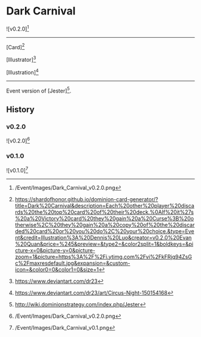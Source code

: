 # Dark Carnival

![v0.2.0][^v0.2.0]

---

[Card][^Card]

[Illustrator][^Illustrator]

[Illustration][^Illustration]

---

Event version of [Jester][^Jester].

## History

### v0.2.0

![v0.2.0][^v0.2.0]

### v0.1.0

![v0.1.0][^v0.1.0]

[^v0.1.0]: /Event/Images/Dark_Carnival_v0.1.png
[^v0.2.0]: /Event/Images/Dark_Carnival_v0.2.0.png
[^Jester]: http://wiki.dominionstrategy.com/index.php/Jester
[^Card]: https://shardofhonor.github.io/dominion-card-generator/?title=Dark%20Carnival&description=Each%20other%20player%20discards%20the%20top%20card%20of%20their%20deck.%0AIf%20it%27s%20a%20Victory%20card%20they%20gain%20a%20Curse%3B%20otherwise%2C%20they%20gain%20a%20copy%20of%20the%20discarded%20card%20or%20you%20do%2C%20your%20choice.&type=Event&credit=Illustration%3A%20Dennis%20Luo&creator=v0.2.0%20Evan%20Quan&price=%245&preview=&type2=&color2split=1&boldkeys=&picture-x=0&picture-y=0&picture-zoom=1&picture=https%3A%2F%2Fi.ytimg.com%2Fvi%2FkFRjq94ZsGc%2Fmaxresdefault.jpg&expansion=&custom-icon=&color0=0&color1=0&size=1
[^Illustrator]: https://www.deviantart.com/dr23
[^Illustration]: https://www.deviantart.com/dr23/art/Circus-Night-150154168
